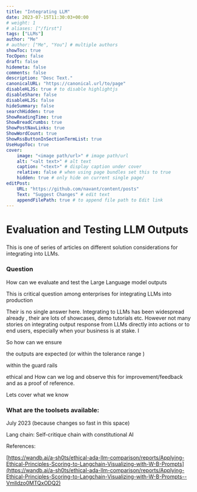 ```yaml
---
title: "Integrating LLM"
date: 2023-07-15T11:30:03+00:00
# weight: 1
# aliases: ["/first"]
tags: ["LLMs"]
author: "Me"
# author: ["Me", "You"] # multiple authors
showToc: true
TocOpen: false
draft: false
hidemeta: false
comments: false
description: "Desc Text."
canonicalURL: "https://canonical.url/to/page"
disableHLJS: true # to disable highlightjs
disableShare: false
disableHLJS: false
hideSummary: false
searchHidden: true
ShowReadingTime: true
ShowBreadCrumbs: true
ShowPostNavLinks: true
ShowWordCount: true
ShowRssButtonInSectionTermList: true
UseHugoToc: true
cover:
    image: "<image path/url>" # image path/url
    alt: "<alt text>" # alt text
    caption: "<text>" # display caption under cover
    relative: false # when using page bundles set this to true
    hidden: true # only hide on current single page/
editPost:
    URL: "https://github.com/navant/content/posts"
    Text: "Suggest Changes" # edit text
    appendFilePath: true # to append file path to Edit link
---
```

# Evaluation and Testing LLM Outputs

### 

This is  one of series of articles on different solution considerations for integrating into LLMs.

### Question

How can we evaluate and test the Large Language model outputs

This is critical question among enterprises for integrating LLMs into production

Their is no single answer here. Integrating to LLMs has been widespread already , their are lots of showcases, demo tutorials etc. However not many stories on integrating output response from LLMs directly into actions or to end users, especially when your business is at stake. I

So how can we ensure

the outputs are expected (or within the tolerance range )

within the guard rails

ethical and How can we log and observe this for improvement/feedback and as a proof of reference.

Lets cover what we know

### What are the toolsets available:

July 2023 (because changes so fast in this space)

Lang chain: Self-critique chain with constitutional AI

References:

[https://wandb.ai/a-sh0ts/ethical-ada-llm-comparison/reports/Applying-Ethical-Principles-Scoring-to-Langchain-Visualizing-with-W-B-Prompts](https://wandb.ai/a-sh0ts/ethical-ada-llm-comparison/reports/Applying-Ethical-Principles-Scoring-to-Langchain-Visualizing-with-W-B-Prompts--Vmlldzo0MTQxODQ2)